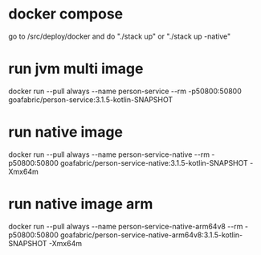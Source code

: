 # docker compose
go to /src/deploy/docker and do "./stack up" or "./stack up -native"

# run jvm multi image
docker run --pull always --name person-service --rm -p50800:50800 goafabric/person-service:3.1.5-kotlin-SNAPSHOT

# run native image
docker run --pull always --name person-service-native --rm -p50800:50800 goafabric/person-service-native:3.1.5-kotlin-SNAPSHOT -Xmx64m

# run native image arm
docker run --pull always --name person-service-native-arm64v8 --rm -p50800:50800 goafabric/person-service-native-arm64v8:3.1.5-kotlin-SNAPSHOT -Xmx64m
